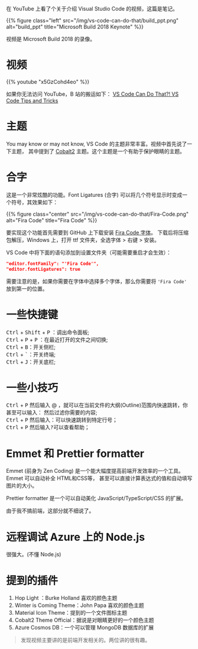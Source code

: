 在 YouTube 上看了个关于介绍 Visual Studio Code 的视频，这篇是笔记。
<!--more-->

{{% figure class="left" src="/img/vs-code-can-do-that/build_ppt.png" alt="build_ppt" title="Microsoft Build 2018 Keynote" %}}

视频是 Microsoft Build 2018 的录像。

# 视频

{{% youtube "x5GzCohd4eo" %}}

如果你无法访问 YouTube，B 站的搬运如下：
[VS Code Can Do That?! VS Code Tips and Tricks](https://www.bilibili.com/video/av34408553)

# 主题

You may know or may not know, VS Code 的主题非常丰富。视频中首先说了一下主题，
其中提到了 [Cobalt2](https://marketplace.visualstudio.com/items?itemName=wesbos.theme-cobalt2) 主题。这个主题是一个有助于保护眼睛的主题。

# 合字

这是一个非常炫酷的功能。Font Ligatures (合字) 可以将几个符号显示时变成一个符号，其效果如下：

{{% figure class="center" src="/img/vs-code-can-do-that/Fira-Code.png" alt="Fira Code" title="Fira Code" %}}

要实现这个功能首先需要到 GitHub 上下载安装 [Fira Code 字体](https://github.com/tonsky/FiraCode)。
下载后将压缩包解压，Windows 上，打开 ttf 文件夹，全选字体 > 右键 > 安装。  

VS Code 中将下面的语句添加到设置文件夹（可能需要重启才会生效）：

``` json
"editor.fontFamily": "'Fira Code'",
"editor.fontLigatures": true
```

需要注意的是，如果你需要在字体中选择多个字体，那么你需要将 `'Fira Code'` 放到第一的位置。

# 一些快捷键

<kbd>Ctrl</kbd> + <kbd>Shift</kbd> + <kbd>P</kbd> ：调出命令面板;  
<kbd>Ctrl</kbd> + <kbd>P</kbd> + <kbd>P</kbd> ：在最近打开的文件之间切换;  
<kbd>Ctrl</kbd> + <kbd>B</kbd>：开关侧栏;  
<kbd>Ctrl</kbd> + <kbd>`</kbd>：开关终端;  
<kbd>Ctrl</kbd> + <kbd>J</kbd>：开关底栏;  

# 一些小技巧

<kbd>Ctrl</kbd> + <kbd>P</kbd> 然后输入 @ ，就可以在当前文件的大纲(Outline)范围内快速跳转，你甚至可以输入<kbd>：</kbd> 然后过滤你需要的内容;  
<kbd>Ctrl</kbd> + <kbd>P</kbd> 然后输入<kbd>：</kbd>可以快速跳转到特定行号；  
<kbd>Ctrl</kbd> + <kbd>P</kbd> 然后输入<kbd>?</kbd>可以查看帮助；  

# Emmet 和 Prettier formatter

Emmet (前身为 Zen Coding) 是一个能大幅度提高前端开发效率的一个工具。Emmet 可以自动补全 HTML和CSS等，
甚至可以直接计算表达式的值和自动填写图片的大小。  

Prettier formatter 是一个可以自动美化 JavaScript/TypeScript/CSS 的扩展。  

由于我不搞前端，这部分就不细说了。  

# 远程调试 Azure 上的 Node.js

很强大。(不懂 Node.js)

# 提到的插件

1. Hop Light ：Burke Holland 喜欢的颜色主题
2. Winter is Coming Theme：John Papa 喜欢的颜色主题
3. Material Icon Theme：提到的一个文件图标主题
4. Cobalt2 Theme Official：据说是对眼睛更好的一个颜色主题
5. Azure Cosmos DB：一个可以管理 MongoDB 数据库的扩展

>发现视频主要讲的是前端开发相关的。两位讲的很有趣。    


